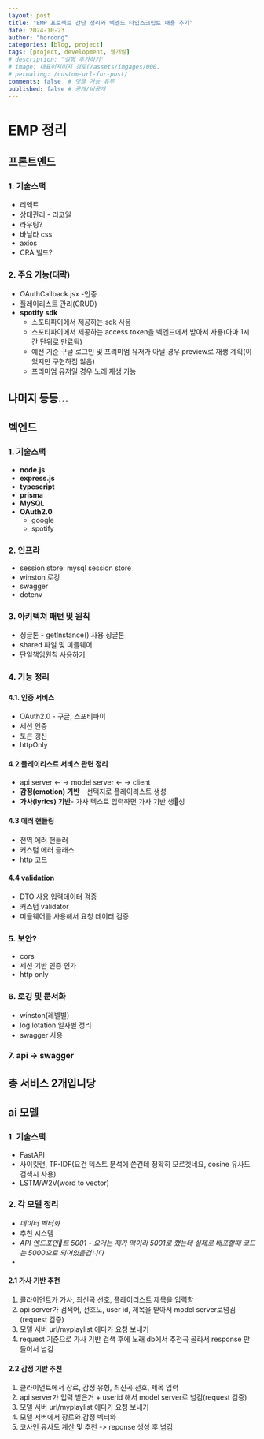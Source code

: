 ```yaml
---
layout: post
title: "EMP 프로젝트 간단 정리와 벡엔드 타입스크립트 내용 추가"
date: 2024-10-23
author: "horoong"
categories: [blog, project]
tags: [project, development, 웹개발]
# description: "설명 추가하기"
# image: 대표이지미지 경로(/assets/imgages/000.
# permaling: /custom-url-for-post/
comments: false  # 댓글 가능 유무
published: false # 공개/비공개
---
```


# EMP 정리


## 프론트엔드

### 1. 기술스택
* 리엑트
* 상태관리 - 리코일
* 라우팅?
* 바닐라 css
* axios
* CRA 빌드?

### 2. 주요 기능(대략)
* OAuthCallback.jsx -인증
* 플레이리스트 관리(CRUD)
* **spotify sdk**
  * 스포티파이에서 제공하는 sdk 사용
  * 스포티파이에서 제공하는 access token을 벡엔드에서 받아서 사용(아마 1시간 단위로 만료됨)
  * 예전 기준 구글 로그인 및 프리미엄 유저가 아닐 경우 preview로 재생 계획(이었지만 구현하짐 않음)
  * 프리미엄 유저일 경우 노래 재생 가능

나머지 등등…
---


## 벡엔드
### 1. 기술스택
* **node.js**
* **express.js**
* **typescript**
* **prisma**
* **MySQL**
* **OAuth2.0**
  * google
  * spotify
### 2. 인프라
* session store: mysql session store
* winston 로깅
* swagger
* dotenv

### 3. 아키텍쳐 패턴 및 원칙
* 싱글톤 - getInstance() 사용 싱글톤
* shared 파일 및 미들웨어
* 단일책임원칙 사용하기

### 4. 기능 정리
#### 4.1. 인증 서비스
* OAuth2.0 - 구글, 스포티파이
* 세션 인증
* 토큰 갱신
* httpOnly

#### 4.2 플레이리스트 서비스  관련 정리
* api server <- -> model server <- ->   client
* **감정(emotion) 기반** - 선택지로 플레이리스트 생성
* **가사(lyrics) 기반**- 가사 텍스트 입력하면 가사 기반 생성

#### 4.3 에러 핸들링
* 전역 에러 핸들러
* 커스텀 에러 클래스
* http 코드

#### 4.4 validation
* DTO 사용 입력데이터 검증
* 커스텀 validator
* 미들웨어를 사용해서 요청 데이터 검증

### 5. 보안?
* cors
* 세션 기반 인증 인가
* http only

### 6. 로깅 및 문서화
* winston(레벨별)
* log lotation 일자별 정리
* swagger 사용

### 7. api -> swagger


총 서비스 2개입니당
---

## ai 모델

### 1. 기술스택
* FastAPI
* 사이킷런, TF-IDF(요건 텍스트 분석에 쓴건데 정확히 모르겟네요, cosine 유사도 검색시 사용)
* LSTM/W2V(word to vector)

### 2. 각 모델 정리
* *데이터 벡터화*
* 추천 시스템
* *API 엔드포인트 5001 - 요거는 제가 맥이라 5001로 했는데 실제로 배포할때 코드는 5000으로 되어있을겁니다*
* 
#### 2.1 가사 기반 추천
1. 클라이언트가 가사, 최신곡 선호, 플레이리스트 제목을 입력함
2. api server가 검색어,  선호도, user id, 제목을 받아서 model server로넘김(request 검증)
3. 모델 서버 url/myplaylist 에다가 요청 보내기
4. request 기준으로 가사 기반 검색 후에 노래 db에서 추천곡 골라서 response 만들어서 넘김

#### 2.2 감정 기반 추천
1. 클라이언트에서 장르, 감정 유형, 최신곡 선호, 제목 입력
2. api server가 입력 받은거 + userid 해서 model server로 넘김(request 검증)
3. 모델 서버 url/myplaylist 에다가 요청 보내기
4. 모델 서버에서 장르와 감정 벡터와
5. 코사인 유사도 계산 및 추천 -> reponse 생성 후 넘김


